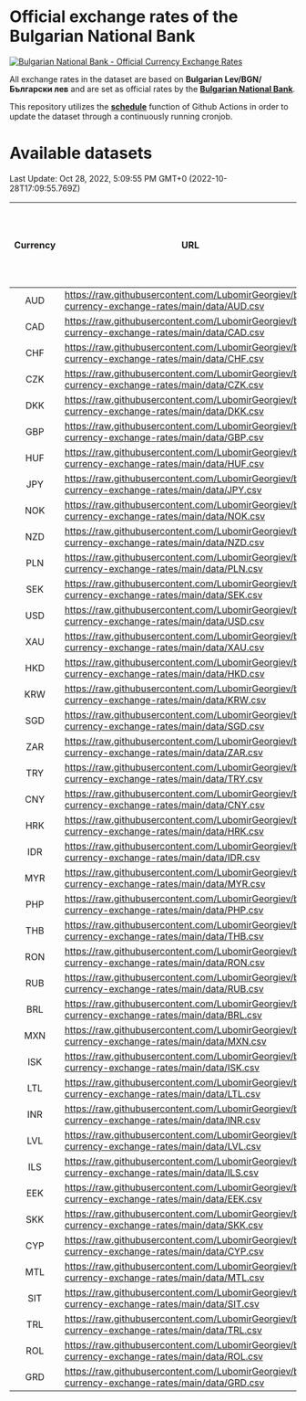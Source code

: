 # Official exchange rates of the Bulgarian National Bank

[![Bulgarian National Bank - Official Currency Exchange Rates](https://github.com/LubomirGeorgiev/bnb-currency-exchange-rates/actions/workflows/update-rates.yml/badge.svg?branch=main)](https://github.com/LubomirGeorgiev/bnb-currency-exchange-rates/actions/workflows/update-rates.yml)

All exchange rates in the dataset are based on **Bulgarian Lev/BGN/Български лев** and are set as official rates by the [**Bulgarian National Bank**](https://www.bnb.bg/Statistics/StExternalSector/StExchangeRates/StERForeignCurrencies/index.htm?toLang=_EN).

This repository utilizes the [**schedule**](https://docs.github.com/en/actions/reference/events-that-trigger-workflows) function of Github Actions in order to update the dataset through a continuously running cronjob.

# Available datasets

<!-- START LINKS (DO NOT EVER FU*ING DELETE THIS COMMENT FOR THE LOVE OF YOUR LIFE!!! IF YOU ARE CURIOS HOW IT WORKS, YOU CAN HAVE A LOOK AT ./src/updateReadme.ts) -->

Last Update: Oct 28, 2022, 5:09:55 PM GMT+0 (2022-10-28T17:09:55.769Z)

| Currency | URL                                                                                             | Number of records | Number of missing days that were filled in |
| :------: | ----------------------------------------------------------------------------------------------- | :---------------: | :----------------------------------------: |
|   AUD    | https://raw.githubusercontent.com/LubomirGeorgiev/bnb-currency-exchange-rates/main/data/AUD.csv |       8430        |                    2607                    |
|   CAD    | https://raw.githubusercontent.com/LubomirGeorgiev/bnb-currency-exchange-rates/main/data/CAD.csv |       8430        |                    2607                    |
|   CHF    | https://raw.githubusercontent.com/LubomirGeorgiev/bnb-currency-exchange-rates/main/data/CHF.csv |       8430        |                    2607                    |
|   CZK    | https://raw.githubusercontent.com/LubomirGeorgiev/bnb-currency-exchange-rates/main/data/CZK.csv |       8430        |                    2607                    |
|   DKK    | https://raw.githubusercontent.com/LubomirGeorgiev/bnb-currency-exchange-rates/main/data/DKK.csv |       8430        |                    2607                    |
|   GBP    | https://raw.githubusercontent.com/LubomirGeorgiev/bnb-currency-exchange-rates/main/data/GBP.csv |       8430        |                    2607                    |
|   HUF    | https://raw.githubusercontent.com/LubomirGeorgiev/bnb-currency-exchange-rates/main/data/HUF.csv |       8430        |                    2607                    |
|   JPY    | https://raw.githubusercontent.com/LubomirGeorgiev/bnb-currency-exchange-rates/main/data/JPY.csv |       8430        |                    2607                    |
|   NOK    | https://raw.githubusercontent.com/LubomirGeorgiev/bnb-currency-exchange-rates/main/data/NOK.csv |       8430        |                    2607                    |
|   NZD    | https://raw.githubusercontent.com/LubomirGeorgiev/bnb-currency-exchange-rates/main/data/NZD.csv |       8430        |                    2607                    |
|   PLN    | https://raw.githubusercontent.com/LubomirGeorgiev/bnb-currency-exchange-rates/main/data/PLN.csv |       8430        |                    2607                    |
|   SEK    | https://raw.githubusercontent.com/LubomirGeorgiev/bnb-currency-exchange-rates/main/data/SEK.csv |       8430        |                    2607                    |
|   USD    | https://raw.githubusercontent.com/LubomirGeorgiev/bnb-currency-exchange-rates/main/data/USD.csv |       8430        |                    2607                    |
|   XAU    | https://raw.githubusercontent.com/LubomirGeorgiev/bnb-currency-exchange-rates/main/data/XAU.csv |       8430        |                    2609                    |
|   HKD    | https://raw.githubusercontent.com/LubomirGeorgiev/bnb-currency-exchange-rates/main/data/HKD.csv |       8130        |                    2518                    |
|   KRW    | https://raw.githubusercontent.com/LubomirGeorgiev/bnb-currency-exchange-rates/main/data/KRW.csv |       8130        |                    2518                    |
|   SGD    | https://raw.githubusercontent.com/LubomirGeorgiev/bnb-currency-exchange-rates/main/data/SGD.csv |       8130        |                    2518                    |
|   ZAR    | https://raw.githubusercontent.com/LubomirGeorgiev/bnb-currency-exchange-rates/main/data/ZAR.csv |       8130        |                    2518                    |
|   TRY    | https://raw.githubusercontent.com/LubomirGeorgiev/bnb-currency-exchange-rates/main/data/TRY.csv |       6610        |                    2046                    |
|   CNY    | https://raw.githubusercontent.com/LubomirGeorgiev/bnb-currency-exchange-rates/main/data/CNY.csv |       6492        |                    2012                    |
|   HRK    | https://raw.githubusercontent.com/LubomirGeorgiev/bnb-currency-exchange-rates/main/data/HRK.csv |       6492        |                    2012                    |
|   IDR    | https://raw.githubusercontent.com/LubomirGeorgiev/bnb-currency-exchange-rates/main/data/IDR.csv |       6492        |                    2012                    |
|   MYR    | https://raw.githubusercontent.com/LubomirGeorgiev/bnb-currency-exchange-rates/main/data/MYR.csv |       6492        |                    2012                    |
|   PHP    | https://raw.githubusercontent.com/LubomirGeorgiev/bnb-currency-exchange-rates/main/data/PHP.csv |       6492        |                    2012                    |
|   THB    | https://raw.githubusercontent.com/LubomirGeorgiev/bnb-currency-exchange-rates/main/data/THB.csv |       6492        |                    2012                    |
|   RON    | https://raw.githubusercontent.com/LubomirGeorgiev/bnb-currency-exchange-rates/main/data/RON.csv |       6433        |                    1994                    |
|   RUB    | https://raw.githubusercontent.com/LubomirGeorgiev/bnb-currency-exchange-rates/main/data/RUB.csv |       6251        |                    1936                    |
|   BRL    | https://raw.githubusercontent.com/LubomirGeorgiev/bnb-currency-exchange-rates/main/data/BRL.csv |       5522        |                    1715                    |
|   MXN    | https://raw.githubusercontent.com/LubomirGeorgiev/bnb-currency-exchange-rates/main/data/MXN.csv |       5522        |                    1715                    |
|   ISK    | https://raw.githubusercontent.com/LubomirGeorgiev/bnb-currency-exchange-rates/main/data/ISK.csv |       5304        |                    1645                    |
|   LTL    | https://raw.githubusercontent.com/LubomirGeorgiev/bnb-currency-exchange-rates/main/data/LTL.csv |       5281        |                    1624                    |
|   INR    | https://raw.githubusercontent.com/LubomirGeorgiev/bnb-currency-exchange-rates/main/data/INR.csv |       5153        |                    1599                    |
|   LVL    | https://raw.githubusercontent.com/LubomirGeorgiev/bnb-currency-exchange-rates/main/data/LVL.csv |       4918        |                    1512                    |
|   ILS    | https://raw.githubusercontent.com/LubomirGeorgiev/bnb-currency-exchange-rates/main/data/ILS.csv |       4427        |                    1378                    |
|   EEK    | https://raw.githubusercontent.com/LubomirGeorgiev/bnb-currency-exchange-rates/main/data/EEK.csv |       4000        |                    1226                    |
|   SKK    | https://raw.githubusercontent.com/LubomirGeorgiev/bnb-currency-exchange-rates/main/data/SKK.csv |       2972        |                    914                     |
|   CYP    | https://raw.githubusercontent.com/LubomirGeorgiev/bnb-currency-exchange-rates/main/data/CYP.csv |       2904        |                    888                     |
|   MTL    | https://raw.githubusercontent.com/LubomirGeorgiev/bnb-currency-exchange-rates/main/data/MTL.csv |       2604        |                    799                     |
|   SIT    | https://raw.githubusercontent.com/LubomirGeorgiev/bnb-currency-exchange-rates/main/data/SIT.csv |       2543        |                    779                     |
|   TRL    | https://raw.githubusercontent.com/LubomirGeorgiev/bnb-currency-exchange-rates/main/data/TRL.csv |       1818        |                    559                     |
|   ROL    | https://raw.githubusercontent.com/LubomirGeorgiev/bnb-currency-exchange-rates/main/data/ROL.csv |       1697        |                    524                     |
|   GRD    | https://raw.githubusercontent.com/LubomirGeorgiev/bnb-currency-exchange-rates/main/data/GRD.csv |        359        |                    107                     |

<!-- END LINKS (DO NOT EVER FU*ING DELETE THIS COMMENT FOR THE LOVE OF YOUR LIFE!!! IF YOU ARE CURIOS HOW IT WORKS, YOU CAN HAVE A LOOK AT ./src/updateReadme.ts) -->
